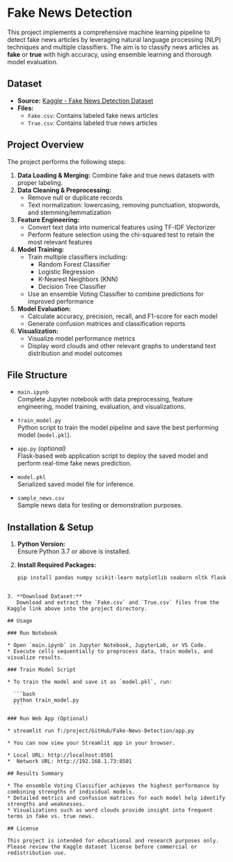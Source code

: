 # Fake News Detection

This project implements a comprehensive machine learning pipeline to detect fake news articles by leveraging natural language processing (NLP) techniques and multiple classifiers. The aim is to classify news articles as **fake** or **true** with high accuracy, using ensemble learning and thorough model evaluation.

## Dataset

- **Source:** [Kaggle - Fake News Detection Dataset](https://www.kaggle.com/datasets/bhavikjikadara/fake-news-detection)  
- **Files:**
  - `Fake.csv`: Contains labeled fake news articles
  - `True.csv`: Contains labeled true news articles

## Project Overview

The project performs the following steps:

1. **Data Loading & Merging:** Combine fake and true news datasets with proper labeling.  
2. **Data Cleaning & Preprocessing:**  
   - Remove null or duplicate records  
   - Text normalization: lowercasing, removing punctuation, stopwords, and stemming/lemmatization  
3. **Feature Engineering:**  
   - Convert text data into numerical features using TF-IDF Vectorizer  
   - Perform feature selection using the chi-squared test to retain the most relevant features  
4. **Model Training:**  
   - Train multiple classifiers including:  
     - Random Forest Classifier  
     - Logistic Regression  
     - K-Nearest Neighbors (KNN)  
     - Decision Tree Classifier  
   - Use an ensemble Voting Classifier to combine predictions for improved performance  
5. **Model Evaluation:**  
   - Calculate accuracy, precision, recall, and F1-score for each model  
   - Generate confusion matrices and classification reports  
6. **Visualization:**  
   - Visualize model performance metrics  
   - Display word clouds and other relevant graphs to understand text distribution and model outcomes  

## File Structure

- `main.ipynb`  
  Complete Jupyter notebook with data preprocessing, feature engineering, model training, evaluation, and visualizations.

- `train_model.py`  
  Python script to train the model pipeline and save the best performing model (`model.pkl`).

- `app.py` *(optional)*  
  Flask-based web application script to deploy the saved model and perform real-time fake news prediction.

- `model.pkl`  
  Serialized saved model file for inference.

- `sample_news.csv`  
  Sample news data for testing or demonstration purposes.

## Installation & Setup

1. **Python Version:**  
   Ensure Python 3.7 or above is installed.

2. **Install Required Packages:**

   ```bash
   pip install pandas numpy scikit-learn matplotlib seaborn nltk flask
````

3. **Download Dataset:**
   Download and extract the `Fake.csv` and `True.csv` files from the Kaggle link above into the project directory.

## Usage

### Run Notebook

* Open `main.ipynb` in Jupyter Notebook, JupyterLab, or VS Code.
* Execute cells sequentially to preprocess data, train models, and visualize results.

### Train Model Script

* To train the model and save it as `model.pkl`, run:

  ```bash
  python train_model.py
  ```

### Run Web App (Optional)

* streamlit run f:/project/GitHub/Fake-News-Detection/app.py

* You can now view your Streamlit app in your browser.

* Local URL: http://localhost:8501
*  Network URL: http://192.168.1.73:8501

## Results Summary

* The ensemble Voting Classifier achieves the highest performance by combining strengths of individual models.
* Detailed metrics and confusion matrices for each model help identify strengths and weaknesses.
* Visualizations such as word clouds provide insight into frequent terms in fake vs. true news.

## License

This project is intended for educational and research purposes only. Please review the Kaggle dataset license before commercial or redistribution use.
